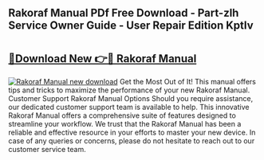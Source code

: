 ## Rakoraf Manual PDf Free Download - Part-zlh Service Owner Guide - User Repair Edition KptIv

# <h2><a href="http://bc81904.oget.top/?id=Rakoraf+Manual">🔗Download New 👉🔴 Rakoraf Manual</a></h2>

[![Rakoraf Manual new download](https://i.imgur.com/5g1atiW.png)](http://bc81904.oget.top/?id=Rakoraf+Manual)
Get the Most Out of It! This manual offers tips and tricks to maximize the performance of your new Rakoraf Manual. Customer Support Rakoraf Manual Options Should you require assistance, our dedicated customer support team is available to help. This innovative Rakoraf Manual offers a comprehensive suite of features designed to streamline your workflow. We trust that the Rakoraf Manual has been a reliable and effective resource in your efforts to master your new device. In case of any queries or concerns, please do not hesitate to reach out to our customer service team.
